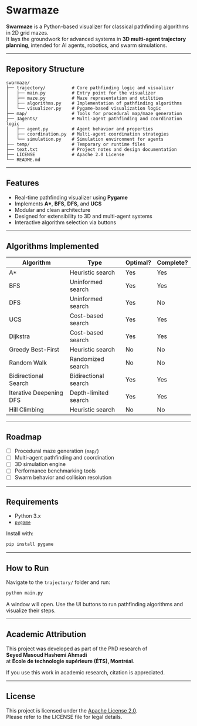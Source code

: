 #  Swarmaze

**Swarmaze** is a Python-based visualizer for classical pathfinding algorithms in 2D grid mazes.  
It lays the groundwork for advanced systems in **3D multi-agent trajectory planning**, intended for AI agents, robotics, and swarm simulations.

---

##  Repository Structure

```
swarmaze/
├── trajectory/          # Core pathfinding logic and visualizer
│   ├── main.py          # Entry point for the visualizer
│   ├── maze.py          # Maze representation and utilities
│   ├── algorithms.py    # Implementation of pathfinding algorithms
│   └── visualizer.py    # Pygame-based visualization logic
├── map/                 # Tools for procedural map/maze generation
├── 3agents/             # Multi-agent pathfinding and coordination logic
│   ├── agent.py         # Agent behavior and properties
│   ├── coordination.py  # Multi-agent coordination strategies
│   └── simulation.py    # Simulation environment for agents
├── temp/                # Temporary or runtime files
├── text.txt             # Project notes and design documentation
├── LICENSE              # Apache 2.0 License
└── README.md
```

---

##  Features

- Real-time pathfinding visualizer using **Pygame**
- Implements **A\***, **BFS**, **DFS**, and **UCS**
- Modular and clean architecture
- Designed for extensibility to 3D and multi-agent systems
- Interactive algorithm selection via buttons

---

##  Algorithms Implemented

| Algorithm               | Type                  | Optimal? | Complete? |
|-------------------------|-----------------------|----------|-----------|
| A*                      | Heuristic search      |    Yes   |   Yes    |
| BFS                     | Uninformed search     |    Yes   |   Yes    |
| DFS                     | Uninformed search     |    Yes   |   No     |
| UCS                     | Cost-based search     |    Yes   |   Yes    |
| Dijkstra                | Cost-based search     |    Yes   |   Yes    |
| Greedy Best-First       | Heuristic search      |    No    |   No     |
| Random Walk             | Randomized search     |    No    |   No     |
| Bidirectional Search    | Bidirectional search  |    Yes   |   Yes    |
| Iterative Deepening DFS | Depth-limited search  |    Yes   |   Yes    |
| Hill Climbing           | Heuristic search      |    No    |   No     |

---

##  Roadmap

- [ ] Procedural maze generation (`map/`)
- [ ] Multi-agent pathfinding and coordination
- [ ] 3D simulation engine
- [ ] Performance benchmarking tools
- [ ] Swarm behavior and collision resolution

---

##  Requirements

- Python 3.x
- [`pygame`](https://www.pygame.org/)

Install with:

```bash
pip install pygame
```

---

##  How to Run

Navigate to the `trajectory/` folder and run:

```bash
python main.py
```

A window will open. Use the UI buttons to run pathfinding algorithms and visualize their steps.

---

##  Academic Attribution

This project was developed as part of the PhD research of  
**Seyed Masoud Hashemi Ahmadi**  
at **École de technologie supérieure (ÉTS), Montréal**.

If you use this work in academic research, citation is appreciated.

---

##  License

This project is licensed under the [Apache License 2.0](./LICENSE).  
Please refer to the LICENSE file for legal details.
